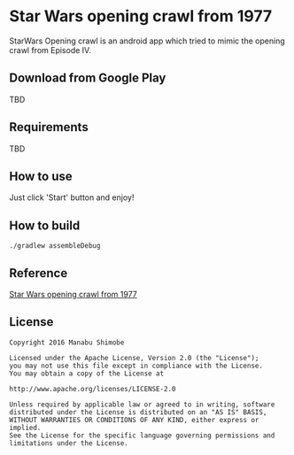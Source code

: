 Star Wars opening crawl from 1977
===============

StarWars Opening crawl is an android app which tried to mimic the opening crawl from Episode IV.



Download from Google Play
-------------------------

TBD

Requirements
-------------
TBD

How to use
------------
Just click 'Start' button and enjoy!

How to build
-------------

```
./gradlew assembleDebug
```

Reference
-------------
[Star Wars opening crawl from 1977][1]

License
----------

    Copyright 2016 Manabu Shimobe

    Licensed under the Apache License, Version 2.0 (the "License");
    you may not use this file except in compliance with the License.
    You may obtain a copy of the License at

    http://www.apache.org/licenses/LICENSE-2.0

    Unless required by applicable law or agreed to in writing, software
    distributed under the License is distributed on an "AS IS" BASIS,
    WITHOUT WARRANTIES OR CONDITIONS OF ANY KIND, either express or implied.
    See the License for the specific language governing permissions and
    limitations under the License.

[1]: https://codepen.io/TimPietrusky/pen/eHGfj